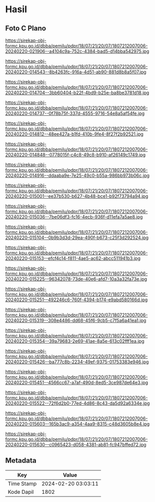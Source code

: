# Hasil

## Foto C Plano

https://sirekap-obj-formc.kpu.go.id/dbba/pemilu/pdpr/18/07/21/20/07/1807212007006-20240220-021906--a4104c9a-752c-4384-bad5-d14bba542975.jpg

https://sirekap-obj-formc.kpu.go.id/dbba/pemilu/pdpr/18/07/21/20/07/1807212007006-20240220-014543--8b4263fc-916a-4d51-ab90-881d8b8a5f07.jpg

https://sirekap-obj-formc.kpu.go.id/dbba/pemilu/pdpr/18/07/21/20/07/1807212007006-20240220-014704--3bb60404-b22f-4bd9-b25e-ba8be3781d18.jpg

https://sirekap-obj-formc.kpu.go.id/dbba/pemilu/pdpr/18/07/21/20/07/1807212007006-20240220-014737--0f78b75f-337d-4555-9716-54e8a5af54fe.jpg

https://sirekap-obj-formc.kpu.go.id/dbba/pemilu/pdpr/18/07/21/20/07/1807212007006-20240220-014812--48ee427a-b1fd-410b-9fe4-8f27f2b92521.jpg

https://sirekap-obj-formc.kpu.go.id/dbba/pemilu/pdpr/18/07/21/20/07/1807212007006-20240220-014848--0778015f-c4c8-49c8-b910-af26149c1749.jpg

https://sirekap-obj-formc.kpu.go.id/dbba/pemilu/pdpr/18/07/21/20/07/1807212007006-20240220-014916--ddaaba9e-7e25-49c0-b55a-986bb973b06c.jpg

https://sirekap-obj-formc.kpu.go.id/dbba/pemilu/pdpr/18/07/21/20/07/1807212007006-20240220-015001--ee37b530-b627-4b48-bce1-b92f73794a94.jpg

https://sirekap-obj-formc.kpu.go.id/dbba/pemilu/pdpr/18/07/21/20/07/1807212007006-20240220-015036--7be06df3-fc16-4ecb-936f-d11efa7a5ae8.jpg

https://sirekap-obj-formc.kpu.go.id/dbba/pemilu/pdpr/18/07/21/20/07/1807212007006-20240220-015104--0b9b3d3d-29ea-490f-b673-c25f3d292524.jpg

https://sirekap-obj-formc.kpu.go.id/dbba/pemilu/pdpr/18/07/21/20/07/1807212007006-20240220-015153--efcf4c14-f811-4ae5-ac62-abcc511941b3.jpg

https://sirekap-obj-formc.kpu.go.id/dbba/pemilu/pdpr/18/07/21/20/07/1807212007006-20240220-015225--96342078-73de-40e6-afd7-10a3a32fa73e.jpg

https://sirekap-obj-formc.kpu.go.id/dbba/pemilu/pdpr/18/07/21/20/07/1807212007006-20240220-015251--492246c6-760f-4394-b174-e9abd580166d.jpg

https://sirekap-obj-formc.kpu.go.id/dbba/pemilu/pdpr/18/07/21/20/07/1807212007006-20240220-015319--308e4486-dd68-45f6-9cb5-c7f5a6a41ea1.jpg

https://sirekap-obj-formc.kpu.go.id/dbba/pemilu/pdpr/18/07/21/20/07/1807212007006-20240220-015354--39a79683-2e69-41ae-8a5e-613c02fff1ea.jpg

https://sirekap-obj-formc.kpu.go.id/dbba/pemilu/pdpr/18/07/21/20/07/1807212007006-20240220-015426--ba777c8b-2234-49ef-9375-01753383e946.jpg

https://sirekap-obj-formc.kpu.go.id/dbba/pemilu/pdpr/18/07/21/20/07/1807212007006-20240220-015451--4566cc67-a7af-490d-8ed5-3ce987de64e3.jpg

https://sirekap-obj-formc.kpu.go.id/dbba/pemilu/pdpr/18/07/21/20/07/1807212007006-20240220-015522--72f6d2b0-77ed-4d86-8c43-da5d92a6334e.jpg

https://sirekap-obj-formc.kpu.go.id/dbba/pemilu/pdpr/18/07/21/20/07/1807212007006-20240220-015603--165b3ac9-a354-4aa9-8315-c48d3605b8e4.jpg

https://sirekap-obj-formc.kpu.go.id/dbba/pemilu/pdpr/18/07/21/20/07/1807212007006-20240220-015630--c0965423-d058-4381-ab81-fc947bffed72.jpg


## Metadata

| Key        | Value               |
| ---------- | ------------------- |
| Time Stamp | 2024-02-20 03:03:11 |
| Kode Dapil | 1802                |



